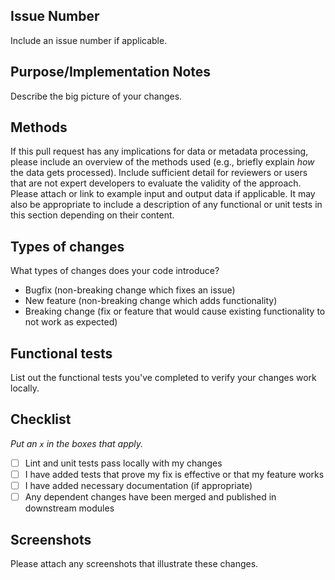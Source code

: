 ## Issue Number

Include an issue number if applicable.

## Purpose/Implementation Notes

Describe the big picture of your changes.

## Methods

If this pull request has any implications for data or metadata processing, please include an overview of the methods used (e.g., briefly explain _how_ the data gets processed). 
Include sufficient detail for reviewers or users that are not expert developers to evaluate the validity of the approach. 
Please attach or link to example input and output data if applicable.
It may also be appropriate to include a description of any functional or unit tests in this section depending on their content.

## Types of changes

What types of changes does your code introduce?

<!-- Remove any which your PR isn't -->
- Bugfix (non-breaking change which fixes an issue)
- New feature (non-breaking change which adds functionality)
- Breaking change (fix or feature that would cause existing functionality to not work as expected)

## Functional tests

List out the functional tests you've completed to verify your changes work locally.

## Checklist

_Put an `x` in the boxes that apply._

- [ ] Lint and unit tests pass locally with my changes
- [ ] I have added tests that prove my fix is effective or that my feature works
- [ ] I have added necessary documentation (if appropriate)
- [ ] Any dependent changes have been merged and published in downstream modules

## Screenshots

Please attach any screenshots that illustrate these changes.
